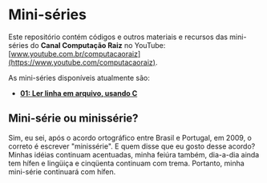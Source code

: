 # Mini-séries

Este repositório contém códigos e outros materiais e recursos das mini-séries do
**Canal Computação Raiz** no YouTube:
[www.youtube.com.br/computacaoraiz](https://www.youtube.com/computacaoraiz).

As mini-séries disponíveis atualmente são:
* [**01: Ler linha em arquivo, usando
  C**](https://github.com/computacaoraiz/mini-series/tree/master/01_read_line)

## Mini-série ou minissérie?

Sim, eu sei, após o acordo ortográfico entre Brasil e Portugal, em 2009, o
correto é escrever "minissérie". E quem disse que eu gosto desse acordo? Minhas
idéias continuam acentuadas, minha feiúra também, dia-a-dia ainda tem hífen e
lingüiça e cinqüenta continuam com trema. Portanto, minha mini-série continuará
com hífen.
